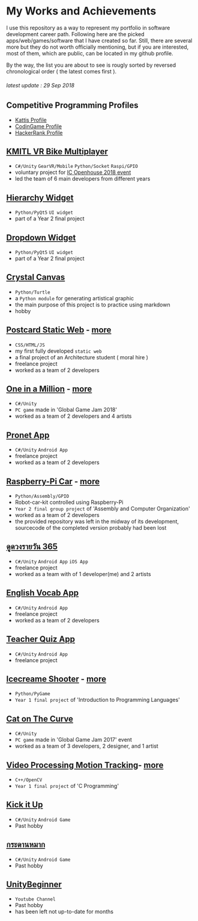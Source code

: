 # My Works and Achievements 
I use this repository as a way to represent my portfolio in software development career path. Following here are the picked apps/web/games/software that I have created so far. Still, there are several more but they do not worth officially mentioning, but if you are interested, most of them, which are public, can be located in my github profile.

By the way, the list you are about to see is rougly sorted by reversed chronological order ( the latest comes first ).

###### latest update : 29 Sep 2018

## Competitive Programming Profiles
- [Kattis Profile](https://open.kattis.com/users/tawan-thampipattanakul)
- [CodinGame Profile](https://www.codingame.com/profile/cfc6105e4d8b3fc91583859a8692b7d43357281)
- [HackerRank Profile](https://www.hackerrank.com/tawan_tpptnk)

## [KMITL VR Bike Multiplayer](https://github.com/maxoja/kmitl-vr-bike)
- `C#/Unity` `GearVR/Mobile` `Python/Socket` `Raspi/GPIO`
- voluntary project for [IC Openhouse 2018 event](https://www.facebook.com/interkmitl/posts/2141444859263772)
- led the team of 6 main developers from different years

## [Hierarchy Widget](https://github.com/maxoja/pyqt-widget-hierarchy-list)
- `Python/PyQt5` `UI widget`
- part of a Year 2 final project

## [Dropdown Widget](https://github.com/maxoja/pyqt-animated-drop-down-arrow)
- `Python/PyQt5` `UI widget`
- part of a Year 2 final project

## [Crystal Canvas](https://github.com/maxoja/crystal-canvas)
- `Python/Turtle`
- a `Python module` for generating artistical graphic
- the main purpose of this project is to practice using markdown
- hobby

## [Postcard Static Web](https://webserv.kmitl.ac.th/maxone97y) - [more](https://github.com/maxoja/static-web-burin)
- `CSS/HTML/JS`
- my first fully developed `static web`
- a final project of an Architecture student ( moral hire )
- freelance project
- worked as a team of 2 developers

## [One in a Million](https://globalgamejam.org/2018/games/one-million) - [more](https://github.com/RocKIn0X/GGJ_2018)
- `C#/Unity`
- `PC game` made in 'Global Game Jam 2018'
- worked as a team of 2 developers and 4 artists

## [Pronet App](https://play.google.com/store/apps/details?id=com.tawan.pronet)
- `C#/Unity` `Android App`
- freelance project
- worked as a team of 2 developers

## [Raspberry-Pi Car](https://www.youtube.com/watch?v=ryWFRzGuom0) - [more](https://github.com/maxoja/raspi-car-project)
- `Python/Assembly/GPIO`
- Robot-car-kit controlled using Raspberry-Pi
- `Year 2 final group project` of 'Assembly and Computer Organization'
- worked as a team of 2 developers
- the provided repository was left in the midway of its development, sourcecode of the completed version probably had been lost

## [ดูดวงรายวัน 365](https://play.google.com/store/apps/details?id=com.sweoriental.orangetree.horoscope365&hl=th)
- `C#/Unity` `Android App` `iOS App`
- freelance project
- worked as a team with of 1 developer(me) and 2 artists

## [English Vocab App](https://play.google.com/store/apps/details?id=com.guytawan.englishhelper)
- `C#/Unity` `Android App`
- freelance project
- worked as a team of 2 developers

## [Teacher Quiz App](https://play.google.com/store/apps/details?id=com.kru.assistantquiz.pro)
- `C#/Unity` `Android App`
- freelance project

## [Icecreame Shooter](https://youtu.be/s93t3hxxKlo?t=2m49s) - [more](https://github.com/maxoja/python-icecream-shooter)
- `Python/PyGame`
- `Year 1 final project` of 'Introduction to Programming Languages'

## [Cat on The Curve](https://globalgamejam.org/2017/games/cat-curve)
- `C#/Unity`
- `PC game` made in 'Global Game Jam 2017' event
- worked as a team of 3 developers, 2 designer, and 1 artist

## [Video Processing Motion Tracking](https://youtu.be/s93t3hxxKlo?t=2m15s)- [more](https://github.com/maxoja/c-motion-tracking-project)
- `C++/OpenCV`
- `Year 1 final project` of 'C Programming'

## [Kick it Up](https://play.google.com/store/apps/details?id=com.tawan.kiu)
- `C#/Unity` `Android Game`
- Past hobby

## [กระดานหมาก](https://play.google.com/store/apps/details?id=com.tawan.kradarnmark&hl=th)
- `C#/Unity` `Android Game`
- Past hobby

## [UnityBeginner](https://www.youtube.com/channel/UCf_RVd_Nz2m55IaYIkq_vHg)
- `Youtube Channel`
- Past hobby
- has been left not up-to-date for months

